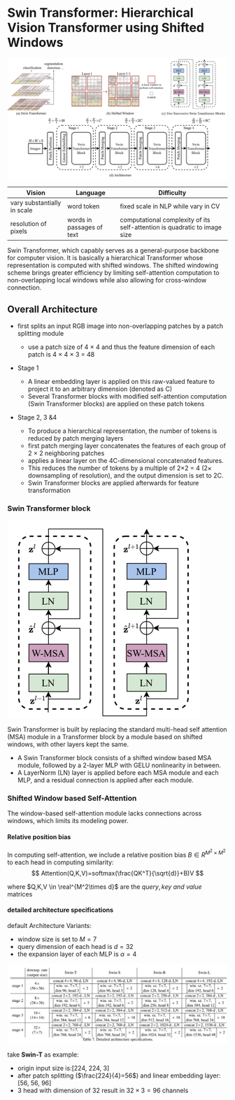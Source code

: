 # Swin Transformer: Hierarchical Vision Transformer using Shifted Windows

![teaser](assets/teaser.png)

| Vision                      | Language                  | Difficulty                                                   |
| --------------------------- | ------------------------- | ------------------------------------------------------------ |
| vary substantially in scale | word token                | fixed scale in NLP while vary in CV                          |
| resolution of pixels        | words in passages of text | computational complexity of its self-attention is quadratic to image size |

Swin Transformer, which capably serves as a general-purpose backbone for computer vision. It is basically a hierarchical Transformer whose representation is computed with shifted windows. The shifted windowing scheme brings greater efficiency by limiting self-attention computation to non-overlapping local windows while also allowing for cross-window connection.

##  Overall Architecture

- first splits an input RGB image into non-overlapping patches by a patch splitting module

  - use a patch size of 4 × 4 and thus the feature dimension of each patch is 4 × 4 × 3 = 48

- Stage 1

  - A linear embedding layer is applied on this raw-valued feature to project it to an arbitrary dimension (denoted as C)
  - Several Transformer blocks with modified self-attention computation (Swin Transformer blocks) are applied on these patch tokens

- Stage 2, 3 &4

  -  To produce a hierarchical representation, the number of tokens is reduced by patch merging layers 
  -  first patch merging layer concatenates the features of each group of 2 × 2 neighboring patches
    - applies a linear layer on the 4C-dimensional concatenated features. 
    - This reduces the number of tokens by a multiple of 2×2 = 4 (2× downsampling of resolution), and the output dimension is set to 2C.
  - Swin Transformer blocks are applied afterwards for feature transformation

  

### Swin Transformer block

![image-20230914215823976](assets/image-20230914215823976.png)

Swin Transformer is built by replacing the standard multi-head self attention (MSA) module in a Transformer block by a module based on shifted windows, with other layers kept the same. 

- A Swin Transformer block consists of a shifted window based MSA module, followed by a 2-layer MLP with GELU nonlinearity in between. 
- A LayerNorm (LN) layer is applied before each MSA module and each MLP, and a residual connection is applied after each module.

### Shifted Window based Self-Attention

The window-based self-attention module lacks connections across windows, which limits its modeling power.

#### Relative position bias

In computing self-attention, we include a relative position bias $B ∈ R^{M^2×M^2}$ to each head in computing similarity:
$$
Attention(Q,K,V)=softmax(\frac{QK^T}{\sqrt{d}}+B)V
$$

where $Q,K,V \in \real^{M^2\times d}$ are the $query, key \ and \ value$ matrices





#### detailed architecture specifications

default Architecture Variants:

- window size is set to $M=7$
- query dimension of each head is $d=32$
- the expansion layer of each MLP is $α = 4$

![image-20230914215659683](assets/image-20230914215659683.png)

take **Swin-T** as example:

- origin input size is:[224, 224, 3]
- after patch splitting ($\frac{224}{4}=56$) and linear embedding layer:[56, 56, 96]
- 3 head with dimension of 32 result in $32 \times 3=96$ channels
